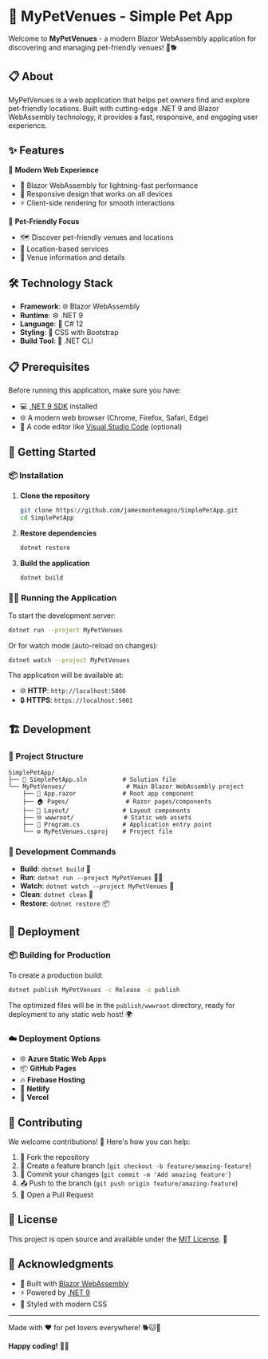 # 🐾 MyPetVenues - Simple Pet App

Welcome to **MyPetVenues** - a modern Blazor WebAssembly application for discovering and managing pet-friendly venues! 🏪🐕

## 📋 About

MyPetVenues is a web application that helps pet owners find and explore pet-friendly locations. Built with cutting-edge .NET 9 and Blazor WebAssembly technology, it provides a fast, responsive, and engaging user experience.

## ✨ Features

🌟 **Modern Web Experience**
- 🚀 Blazor WebAssembly for lightning-fast performance
- 📱 Responsive design that works on all devices
- ⚡ Client-side rendering for smooth interactions

🐾 **Pet-Friendly Focus**
- 🗺️ Discover pet-friendly venues and locations
- 📍 Location-based services
- 🏪 Venue information and details

## 🛠️ Technology Stack

- **Framework**: 🌐 Blazor WebAssembly
- **Runtime**: ⚙️ .NET 9
- **Language**: 💎 C# 12
- **Styling**: 🎨 CSS with Bootstrap
- **Build Tool**: 🔨 .NET CLI

## 📋 Prerequisites

Before running this application, make sure you have:

- 💻 [.NET 9 SDK](https://dotnet.microsoft.com/download/dotnet/9.0) installed
- 🌐 A modern web browser (Chrome, Firefox, Safari, Edge)
- 📝 A code editor like [Visual Studio Code](https://code.visualstudio.com/) (optional)

## 🚀 Getting Started

### 📦 Installation

1. **Clone the repository**
   ```bash
   git clone https://github.com/jamesmontemagno/SimplePetApp.git
   cd SimplePetApp
   ```

2. **Restore dependencies**
   ```bash
   dotnet restore
   ```

3. **Build the application**
   ```bash
   dotnet build
   ```

### 🏃‍♂️ Running the Application

To start the development server:

```bash
dotnet run --project MyPetVenues
```

Or for watch mode (auto-reload on changes):

```bash
dotnet watch --project MyPetVenues
```

The application will be available at:
- 🌐 **HTTP**: `http://localhost:5000`
- 🔒 **HTTPS**: `https://localhost:5001`

## 🏗️ Development

### 📁 Project Structure

```
SimplePetApp/
├── 📄 SimplePetApp.sln          # Solution file
└── MyPetVenues/                 # Main Blazor WebAssembly project
    ├── 📱 App.razor             # Root app component
    ├── 🏠 Pages/                # Razor pages/components
    ├── 🎨 Layout/               # Layout components
    ├── 🌐 wwwroot/              # Static web assets
    ├── 📝 Program.cs            # Application entry point
    └── ⚙️ MyPetVenues.csproj    # Project file
```

### 🔧 Development Commands

- **Build**: `dotnet build` 🔨
- **Run**: `dotnet run --project MyPetVenues` 🏃‍♂️
- **Watch**: `dotnet watch --project MyPetVenues` 👀
- **Clean**: `dotnet clean` 🧹
- **Restore**: `dotnet restore` 📦

## 🚀 Deployment

### 📦 Building for Production

To create a production build:

```bash
dotnet publish MyPetVenues -c Release -o publish
```

The optimized files will be in the `publish/wwwroot` directory, ready for deployment to any static web host! 🌍

### ☁️ Deployment Options

- 🌐 **Azure Static Web Apps**
- 📦 **GitHub Pages**
- 🔥 **Firebase Hosting**  
- 🌊 **Netlify**
- 🚀 **Vercel**

## 🤝 Contributing

We welcome contributions! 🎉 Here's how you can help:

1. 🍴 Fork the repository
2. 🌿 Create a feature branch (`git checkout -b feature/amazing-feature`)
3. 💍 Commit your changes (`git commit -m 'Add amazing feature'`)
4. 📤 Push to the branch (`git push origin feature/amazing-feature`)
5. 🔄 Open a Pull Request

## 📄 License

This project is open source and available under the [MIT License](LICENSE). 📜

## 🙏 Acknowledgments

- 💙 Built with [Blazor WebAssembly](https://blazor.net/)
- ⚡ Powered by [.NET 9](https://dotnet.microsoft.com/)
- 🎨 Styled with modern CSS

---

Made with ❤️ for pet lovers everywhere! 🐕🐱🐾

**Happy coding!** 🎉✨